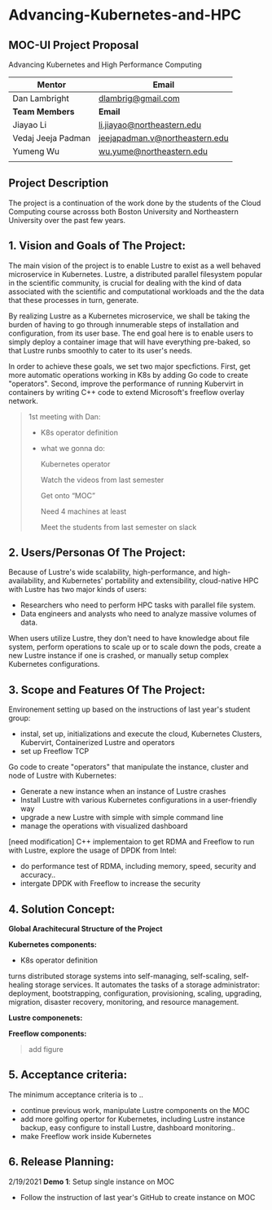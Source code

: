 # Advancing-Kubernetes-and-HPC

## MOC-UI Project Proposal

Advancing Kubernetes and High Performance Computing

| Mentor             | Email                                           |
| ------------------ | ----------------------------------------------- |
| Dan Lambright      | [dlambrig@gmail.com](mailto:dlambrig@gmail.com) |
| **Team Members**   | **Email**                                       |
| Jiayao Li          | li.jiayao@northeastern.edu                      |
| Vedaj Jeeja Padman | jeejapadman.v@northeastern.edu                  |
| Yumeng Wu          | wu.yume@northeastern.edu                        |
|                    |                                                 |

## Project Description

The project is a continuation of the work done by the students of the Cloud Computing course acrosss both Boston University and Northeastern University over the past few years.

## 1. Vision and Goals of The Project:

The main vision of the project is to enable Lustre to exist as a well behaved microservice in Kubernetes. Lustre, a distributed parallel filesystem popular in the scientific community, is crucial for dealing with the kind of data associated with the scientific and computational workloads and the the data that these processes in turn, generate.

By realizing Lustre as a Kubernetes microservice, we shall be taking the burden of having to go through innumerable steps of installation and configuration, from its user base. The end goal here is to enable users to simply deploy a container image that will have everything pre-baked, so that Lustre runbs smoothly to cater to its user's needs. 



In order to achieve these goals, we set two major specfictions. First, get more automatic operations working in K8s by adding Go code to create "operators". Second, improve the performance of running Kubervirt in containers by writing C++ code to extend Microsoft's freeflow overlay network.

> 1st meeting with Dan:
>
> - K8s operator definition 
>
> - what we gonna do:
>
>   Kubernetes operator
>
>   Watch the videos from last semester
>
>   Get onto “MOC”
>
>   Need 4 machines at least
>
>   Meet the students from last semester on slack

## 2. Users/Personas Of The Project:

Because of Lustre's wide scalability, high-performance, and high-availability, and Kubernetes' portability and extensibility, cloud-native HPC with Lustre has two major kinds of users:

- Researchers who need to perform HPC tasks with parallel file system.
- Data engineers and analysts who need to analyze massive volumes of data.

When users utilize Lustre, they don't need to have knowledge about file system, perform operations to scale up or to scale down the pods, create a new Lustre instance if one is crashed, or manually setup complex Kubernetes configurations.

## 3. Scope and Features Of The Project:

Environement setting up based on the instructions of last year's student group:

- instal, set up, initializations and execute the cloud, Kubernetes Clusters, Kubervirt, Containerized Lustre and operators
- set up Freeflow TCP

Go code to create "operators" that manipulate the instance, cluster and node of Lustre with Kubernetes:

- Generate a new instance when an instance of Lustre crashes
- Install Lustre with various Kubernetes configurations in a user-friendly way
- upgrade a new Lustre with simple with simple command line
- manage the operations with visualized dashboard

[need modification] C++ implementaion to get RDMA and Freeflow to run with Lustre, explore the usage of DPDK from Intel: 

- do performance test of RDMA, including memory, speed, security and accuracy..
- intergate DPDK with Freeflow to increase the security

## 4. Solution Concept:

**Global Arachitecural Structure of the Project**

**Kubernetes  components:**

- K8s operator definition 

turns distributed storage systems into self-managing, self-scaling, self-healing storage services. It automates the tasks of a storage administrator: deployment, bootstrapping, configuration, provisioning, scaling, upgrading, migration, disaster recovery, monitoring, and resource management.

**Lustre componenets:** 

**Freeflow components:**

>  add figure

## 5. Acceptance criteria:

The minimum acceptance criteria is to ..

- continue previous work, manipulate Lustre components on the MOC
- add more golfing opertor for Kubernetes, including Lustre instance backup, easy configure to install Lustre, dashboard monitoring..
- make Freeflow work inside Kubernetes

## 6. Release Planning:

2/19/2021 **Demo 1**: Setup single instance on MOC

- Follow the instruction of last year's GitHub to create instance on MOC

